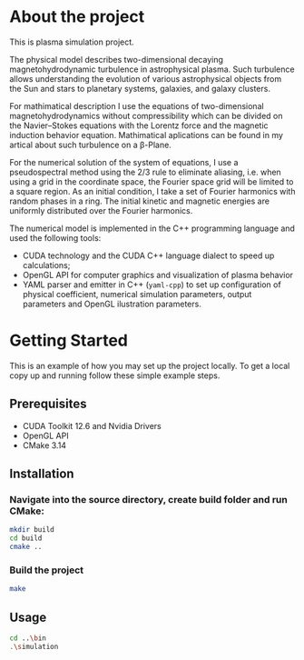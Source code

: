# About the project

This is plasma simulation project. 

The physical model describes two-dimensional decaying magnetohydrodynamic turbulence in astrophysical plasma. Such turbulence allows understanding the evolution of various astrophysical objects from the Sun and stars to planetary systems, galaxies, and galaxy clusters. 

For mathimatical description I use the equations of two-dimensional magnetohydrodynamics without compressibility which can be divided on the Navier–Stokes equations with the Lorentz force and the magnetic induction behavior equation. 
Mathimatical aplications can be found in my artical about such turbulence on a β-Plane.

For the numerical solution of the system of equations, I use a pseudospectral method using the 2/3 rule to eliminate aliasing, i.e. when using a grid in the coordinate space, the Fourier space grid will be limited to a square region. As an initial condition, I take a set of Fourier harmonics with random phases in a ring. The initial kinetic and magnetic energies are uniformly distributed over the Fourier harmonics.

The numerical model is implemented in the C++ programming language and used the following tools:
* CUDA technology and the CUDA C++ language dialect to speed up calculations;
* OpenGL API for computer graphics and visualization of plasma behavior
* YAML parser and emitter in C++ (`yaml-cpp`)  to set up configuration of physical coefficient, numerical simulation parameters, output parameters and OpenGL ilustration parameters.

# Getting Started

This is an example of how you may set up the project locally. To get a local copy up and running follow these simple example steps.

## Prerequisites
* CUDA Toolkit 12.6 and Nvidia Drivers
* OpenGL API 
* CMake 3.14

## Installation
### Navigate into the source directory, create build folder and run CMake:
```sh
mkdir build
cd build
cmake ..
```
### Build the project
```sh
make
```

## Usage

```sh
cd ..\bin
.\simulation
```
